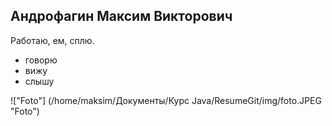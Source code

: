 ## Андрофагин Максим Викторович

Работаю, ем, сплю.

* говорю
* вижу
* слышу

!["Foto"] (/home/maksim/Документы/Курс Java/ResumeGit/img/foto.JPEG "Foto")
